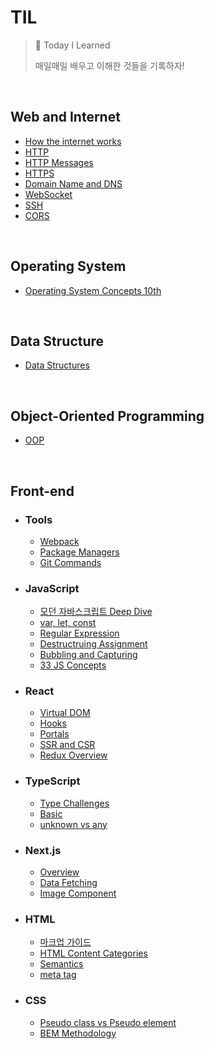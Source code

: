 # TIL

> 📝 Today I Learned
>
> 매일매일 배우고 이해한 것들을 기록하자!

<br>

## Web and Internet

- [How the internet works](./Web-and-Internet/how-the-internet-works.md)
- [HTTP](./Web-and-Internet/http.md)
- [HTTP Messages](./Web-and-Internet/http-message.md)
- [HTTPS](./Web-and-Internet/https.md)
- [Domain Name and DNS](./Web-and-Internet/domain-name-and-dns.md)
- [WebSocket](./Web-and-Internet/websocket.md)
- [SSH](./Web-and-Internet/ssh.md)
- [CORS](./Web-and-Internet/cors.md)

<br>

## Operating System

- [Operating System Concepts 10th](./Operating-System/operating-system-concepts)

<br>

## Data Structure

- [Data Structures](https://github.com/SewookHan/data-structures-and-algorithms)

<br>

## Object-Oriented Programming

- [OOP](https://github.com/ghooz1204/elegant-OOP-handling)

<br>

## Front-end

- ### **Tools**

  - [Webpack](./Tools/webpack.md)
  - [Package Managers](./Tools/package-managers.md)
  - [Git Commands](./Tools/git-commands.md)

- ### **JavaScript**

  - [모던 자바스크립트 Deep Dive](https://github.com/HelloMandu/javascript-deep-dive)
  - [var, let, const](./JavaScript/var-let-const.md)
  - [Regular Expression](./JavaScript/regular-expression.md)
  - [Destructruing Assignment](./JavaScript/destructuring.md)
  - [Bubbling and Capturing](./JavaScript/bubbling-and-capturing.md)
  - [33 JS Concepts](./JavaScript/33-js-concepts)

- ### React

  - [Virtual DOM](./React/virtual-dom.md)
  - [Hooks](./React/hooks.md)
  - [Portals](./React/portals.md)
  - [SSR and CSR](./React/ssr-and-csr.md)
  - [Redux Overview](./React/redux.md)

- ### TypeScript

  - [Type Challenges](./TypeScript/type-challenges.md)
  - [Basic](./TypeScript/basic.md)
  - [unknown vs any](./TypeScript/./TypeScript/basic.md)

- ### Next.js

  - [Overview](./Nextjs/overview.md)
  - [Data Fetching](./Nextjs/data-fetching.md)
  - [Image Component](./Nextjs/image-component.md)

- ### HTML

  - [마크업 가이드](./HTML/markup-guide.md)
  - [HTML Content Categories](./HTML/html-conent-categories.md)
  - [Semantics](./HTML/sementics.md)
  - [meta tag](./HTML/meta-tag.md)

- ### CSS

  - [Pseudo class vs Pseudo element](./CSS/pseudo-classes-vs-pseudo-elements.md)
  - [BEM Methodology](./CSS/bem-methodology.md)

<br>
